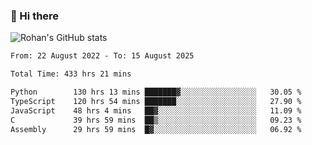 ### 👋 Hi there 

<!--
**rohznmdev/rohznmdev** is a ✨ _special_ ✨ repository because its `README.md` (this file) appears on your GitHub profile.

Here are some ideas to get you started:

- 🔭 I’m currently working on ...
- 🌱 I’m currently learning Ruby and Ruby on Rails
- 👯 I’m looking to collaborate on ...
- 🤔 I’m looking for help with ...
- 💬 Ask me about ...
- 📫 How to reach me: ...
- 😄 Pronouns: ...
- ⚡ Fun fact: ...
-->
![Rohan's GitHub stats](https://github-readme-stats.vercel.app/api?username=rohznmdev&theme=dark&show_icons=true)

<!--START_SECTION:waka-->

```txt
From: 22 August 2022 - To: 15 August 2025

Total Time: 433 hrs 21 mins

Python        130 hrs 13 mins ███████▓░░░░░░░░░░░░░░░░░   30.05 %
TypeScript    120 hrs 54 mins ███████░░░░░░░░░░░░░░░░░░   27.90 %
JavaScript    48 hrs 4 mins   ██▓░░░░░░░░░░░░░░░░░░░░░░   11.09 %
C             39 hrs 59 mins  ██▒░░░░░░░░░░░░░░░░░░░░░░   09.23 %
Assembly      29 hrs 59 mins  █▓░░░░░░░░░░░░░░░░░░░░░░░   06.92 %
```

<!--END_SECTION:waka-->
